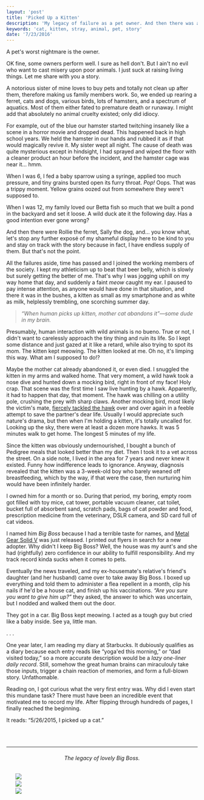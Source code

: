 ```yaml
---
layout: 'post'
title: 'Picked Up a Kitten'
description: 'My legacy of failure as a pet owner. And then there was an abandoned cat.'
keywords: 'cat, kitten, stray, animal, pet, story'
date: '7/23/2016'
---
```


A pet's worst nightmare is the owner.

OK fine, some owners perform well. I sure as hell don't. But I ain't no evil who want to cast misery upon poor animals. I just suck at raising living things. Let me share with you a story.

A notorious sister of mine loves to buy pets and totally not clean up after them, therefore making us family members work. So, we ended up rearing a ferret, cats and dogs, various birds, lots of hamsters, and a spectrum of aquatics. Most of them either fated to premature death or runaway. I might add that absolutely no animal cruelty existed; only did idiocy.

For example, out of the blue our hamster started twitching insanely like a scene in a horror movie and dropped dead. This happened back in high school years. We held the hamster in our hands and rubbed it as if that would magically revive it. My sister wept all night. The cause of death was quite mysterious except in hindsight, I had sprayed and wiped the floor with a cleaner product an hour before the incident, and the hamster cage was near it… hmm.

When I was 6, I fed a baby sparrow using a syringe, applied too much pressure, and tiny grains bursted open its furry throat. *Pop!* Oops. That was a trippy moment. Yellow grains oozed out from somewhere they were't supposed to.

When I was 12, my family loved our Betta fish so much that we built a pond in the backyard and set it loose. A wild duck ate it the following day. Has a good intention ever gone wrong?

And then there were Rollie the ferret, Sally the dog, and... you know what, let's stop any further exposé of my shameful display here to be kind to you and stay on track with the story because in fact, I have endless supply of them. But that's not the point.

All the failures aside, time has passed and I joined the working members of the society. I kept my athleticism up to beat that beer belly, which is slowly but surely getting the better of me. That's why I was jogging uphill on my way home that day, and suddenly a faint *meow* caught my ear. I paused to pay intense attention, as anyone would have done in that situation, and there it was in the bushes, a kitten as small as my smartphone and as white as milk, helplessly trembling, one scorching summer day.

> *“When human picks up kitten, mother cat abandons it”&mdash;some dude in my brain.*

Presumably, human interaction with wild animals is no bueno. True or not, I didn't want to carelessly approach the tiny thing and ruin its life. So I kept some distance and just gazed at it like a retard, while also trying to spot its mom. The kitten kept meowing. The kitten looked at me. Oh no, it's limping this way. What am I supposed to do!?

Maybe the mother cat already abandoned it, or even died. I snuggled the kitten in my arms and walked home. That very moment, a wild hawk took a nose dive and hunted down a mocking bird, right in front of my face! Holy crap. That scene was the first time I saw live hunting by a hawk. Apparently, it had to happen that day, that moment. The hawk was chilling on a utility pole, crushing the prey with sharp claws. Another mocking bird, most likely the victim's mate, [fiercely tackled the hawk](https://www.youtube.com/watch?v=2cYtnjCCIXc) over and over again in a feeble attempt to save the partner's dear life. Usually I would appreciate such nature's drama, but then when I'm holding a kitten, it's totally uncalled for. Looking up the sky, there were at least a dozen more hawks. It was 5 minutes walk to get home. The longest 5 minutes of my life.

Since the kitten was obviously undernourished, I bought a bunch of Pedigree meals that looked better than my diet. Then I took it to a vet across the street. On a side note, I lived in the area for 7 years and never knew it existed. Funny how indifference leads to ignorance. Anyway, diagnosis revealed that the kitten was a 3-week-old boy who barely weaned off breastfeeding, which by the way, if that were the case, then nurturing him would have been infinitely harder.

I owned him for a month or so. During that period, my boring, empty room got filled with toy mice, cat tower, portable vacuum cleaner, cat toilet, bucket full of absorbent sand, scratch pads, bags of cat powder and food, prescription medicine from the veterinary, DSLR camera, and SD card full of cat videos.

I named him *Big Boss* because I had a terrible taste for names, and [Metal Gear Solid V](https://en.wikipedia.org/wiki/Metal_Gear_Solid_V:_Ground_Zeroes) was just released. I printed out flyers in search for a new adopter. Why didn't I keep Big Boss? Well, the house was my aunt's and she had (rightfully) zero confidence in our ability to fulfill responsibility. And my track record kinda sucks when it comes to pets.

Eventually the news traveled, and my ex-housemate's relative's friend's daughter (and her husband) came over to take away Big Boss. I boxed up everything and told them to administer a flea repellent in a month, clip his nails if he'd be a house cat, and finish up his vaccinations. *“Are you sure you want to give him up?”* they asked, the answer to which was uncertain, but I nodded and walked them out the door.

They got in a car. Big Boss kept meowing. I acted as a tough guy but cried like a baby inside. See ya, little man.

.
.
.

One year later, I am reading my diary at Starbucks. It dubiously qualifies as a diary because each entry reads like “yoga'ed this morning,” or “dad visited today,” so a more accurate description would be a *lazy one-liner daily record*. Still, somehow the great human brains can miraculouly take those inputs, trigger a chain reaction of memories, and form a full-blown story. Unfathomable.

Reading on, I got curious what the very first entry was. Why did I even start this mundane task? There must have been an incredible event that motivated me to record my life. After flipping through hundreds of pages, I finally reached the beginning.

It reads: “5/26/2015, I picked up a cat.”

<br>
<br>
<hr>
<h6 style="text-align:center">The legacy of lovely Big Boss.</h6>

<ul class="row" style="list-style: none">
	<li class="four columns"><a href="../images/bigboss01.jpg">
		<img src="../images/bigboss01.jpg"></a></li>
	<li class="four columns"><a href="../images/bigboss02.jpg">
		<img src="../images/bigboss02.jpg"></a></li>
	<li class="four columns"><a href="../images/bigboss03.jpg">
		<img src="../images/bigboss03.jpg"></a></li>
</ul>

